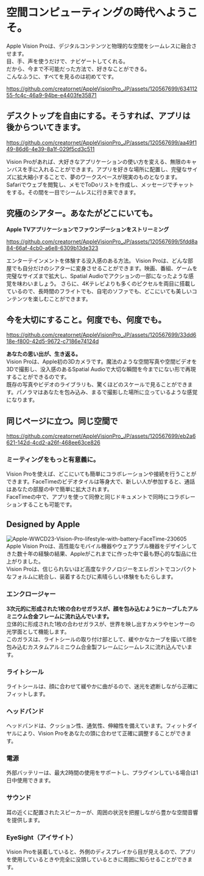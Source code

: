 # 空間コンピューティングの時代へようこそ。  
Apple Vision Proは、デジタルコンテンツと物理的な空間をシームレスに融合させます。  
目、手、声を使うだけで、ナビゲートしてくれる。  
だから、今まで不可能だった方法で、好きなことができる。  
こんなふうに、すべてを見るのは初めてです。  

https://github.com/creatornet/AppleVisionPro_JP/assets/120567699/63411255-fc4c-46a9-94be-e4403fe35871

## デスクトップを自由にする。そうすれば、アプリは後からついてきます。

https://github.com/creatornet/AppleVisionPro_JP/assets/120567699/aa49f149-86d6-4e39-8a1f-029f5cd3c511


Vision Proがあれば、大好きなアプリケーションの使い方を変える、無限のキャンバスを手に入れることができます。アプリを好きな場所に配置し、完璧なサイズに拡大縮小することで、夢のワークスペースが現実のものとなります。  
Safariでウェブを閲覧し、メモでToDoリストを作成し、メッセージでチャットをする。その間を一目でシームレスに行き来できます。

## 究極のシアター。あなたがどこにいても。

**Apple TVアプリケーションでファウンデーションをストリーミング**


https://github.com/creatornet/AppleVisionPro_JP/assets/120567699/5fdd8a84-66af-4cb0-a6e8-6309b13de323


エンターテインメントを体験する没入感のある方法。
Vision Proは、どんな部屋でも自分だけのシアターに変身させることができます。映画、番組、ゲームを完璧なサイズまで拡大し、Spatial Audioでアクションの一部になったような感覚を味わいましょう。
さらに、4Kテレビよりも多くのピクセルを両目に搭載しているので、長時間のフライトでも、自宅のソファでも、どこにいても美しいコンテンツを楽しむことができます。

## 今を大切にすること。何度でも、何度でも。

https://github.com/creatornet/AppleVisionPro_JP/assets/120567699/33dd618e-f800-42d5-9672-c7186e74124d

**あなたの思い出が、生き返る。**  
Vision Proは、Apple初の3Dカメラです。魔法のような空間写真や空間ビデオを3Dで撮影し、没入感のあるSpatial Audioで大切な瞬間を今までにない形で再現することができるのです。   
既存の写真やビデオのライブラリも、驚くほどのスケールで見ることができます。パノラマはあなたを包み込み、まるで撮影した場所に立っているような感覚になります。


## 同じページに立つ。同じ空間で



https://github.com/creatornet/AppleVisionPro_JP/assets/120567699/eb2a6621-142d-4cd2-a26f-468ee63ce826



### ミーティングをもっと有意義に。
Vision Proを使えば、どこにいても簡単にコラボレーションや接続を行うことができます。FaceTimeのビデオタイルは等身大で、新しい人が参加すると、通話はあなたの部屋の中で簡単に拡大されます。  
FaceTimeの中で、アプリを使って同僚と同じドキュメントで同時にコラボレーションすることも可能です。

## Designed by Apple
![Apple-WWCD23-Vision-Pro-lifestyle-with-battery-FaceTime-230605](https://github.com/creatornet/AppleVisionPro_JP/assets/120567699/331bb624-0f68-43bd-9cda-04636f1a714d)  
Apple Vision Proは、高性能なモバイル機器やウェアラブル機器をデザインしてきた数十年の経験の結果、Appleがこれまでに作った中で最も野心的な製品に仕上がりました。  
Vision Proは、信じられないほど高度なテクノロジーをエレガントでコンパクトなフォルムに統合し、装着するたびに素晴らしい体験をもたらします。

### エンクロージャー
**3次元的に形成された1枚の合わせガラスが、顔を包み込むようにカーブしたアルミニウム合金フレームに流れ込んでいます。**  
立体的に形成された1枚の合わせガラスが、世界を映し出すカメラやセンサーの光学面として機能します。   
このガラスは、ライトシールの取り付け部として、緩やかなカーブを描いて顔を包み込むカスタムアルミニウム合金製フレームにシームレスに流れ込んでいます。

### ライトシール
ライトシールは、顔に合わせて緩やかに曲がるので、迷光を遮断しながら正確にフィットします。

### ヘッドバンド
ヘッドバンドは、クッション性、通気性、伸縮性を備えています。フィットダイヤルにより、Vision Proをあなたの頭に合わせて正確に調整することができます。

### 電源
外部バッテリーは、最大2時間の使用をサポートし、プラグインしている場合は1日中使用できます。

### サウンド
耳の近くに配置されたスピーカーが、周囲の状況を把握しながら豊かな空間音響を提供します。

### EyeSight（アイサイト）
Vision Proを装着していると、外側のディスプレイから目が見えるので、アプリを使用しているときや完全に没頭しているときに周囲に知らせることができます。


